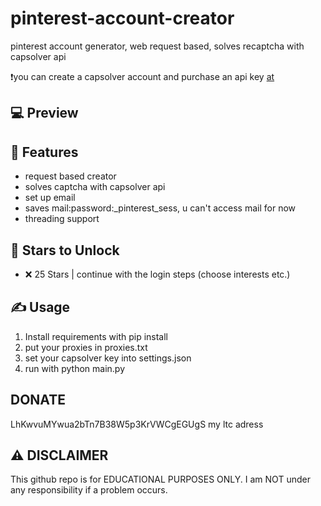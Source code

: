 # pinterest-account-creator

pinterest account generator, web request based, solves recaptcha with capsolver api



❗️you can create a capsolver account and purchase an api key [at](https://dashboard.capsolver.com/passport/register?inviteCode=c0lAroQKe-UX)

## 💻 Preview











## 👾 Features
- request based creator
- solves captcha with capsolver api
- set up email
- saves mail:password:_pinterest_sess, u can't access mail for now
- threading support


## 🌟 Stars to Unlock

- ❌ 25 Stars | continue with the login steps (choose interests etc.)





## ✍️ Usage
1. Install requirements with pip install
2. put your proxies in proxies.txt
3. set your capsolver key into settings.json
4. run with python main.py

## DONATE
LhKwvuMYwua2bTn7B38W5p3KrVWCgEGUgS my ltc adress


## ⚠️ DISCLAIMER
This github repo is for EDUCATIONAL PURPOSES ONLY. I am NOT under any responsibility if a problem occurs.

